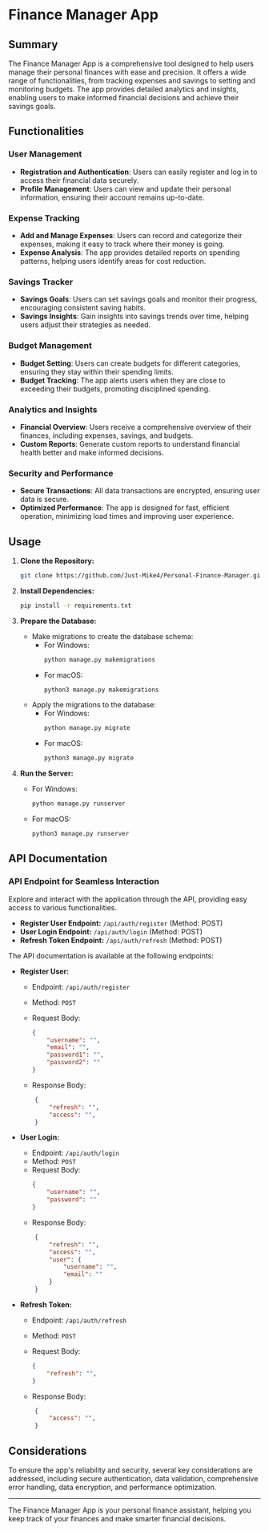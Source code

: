 # Finance Manager App

## Summary

The Finance Manager App is a comprehensive tool designed to help users manage their personal finances with ease and precision. It offers a wide range of functionalities, from tracking expenses and savings to setting and monitoring budgets. The app provides detailed analytics and insights, enabling users to make informed financial decisions and achieve their savings goals.

## Functionalities

### User Management
- **Registration and Authentication**: Users can easily register and log in to access their financial data securely.
- **Profile Management**: Users can view and update their personal information, ensuring their account remains up-to-date.

### Expense Tracking
- **Add and Manage Expenses**: Users can record and categorize their expenses, making it easy to track where their money is going.
- **Expense Analysis**: The app provides detailed reports on spending patterns, helping users identify areas for cost reduction.

### Savings Tracker
- **Savings Goals**: Users can set savings goals and monitor their progress, encouraging consistent saving habits.
- **Savings Insights**: Gain insights into savings trends over time, helping users adjust their strategies as needed.

### Budget Management
- **Budget Setting**: Users can create budgets for different categories, ensuring they stay within their spending limits.
- **Budget Tracking**: The app alerts users when they are close to exceeding their budgets, promoting disciplined spending.

### Analytics and Insights
- **Financial Overview**: Users receive a comprehensive overview of their finances, including expenses, savings, and budgets.
- **Custom Reports**: Generate custom reports to understand financial health better and make informed decisions.

### Security and Performance
- **Secure Transactions**: All data transactions are encrypted, ensuring user data is secure.
- **Optimized Performance**: The app is designed for fast, efficient operation, minimizing load times and improving user experience.

## Usage
1. **Clone the Repository:**
    ```bash
    git clone https://github.com/Just-Mike4/Personal-Finance-Manager.git
    ```

2. **Install Dependencies:**
    ```bash
    pip install -r requirements.txt
    ```

3. **Prepare the Database:**
    - Make migrations to create the database schema:
        - For Windows:
            ```bash
            python manage.py makemigrations
            ```
        - For macOS:
            ```bash
            python3 manage.py makemigrations
            ```
    - Apply the migrations to the database:
        - For Windows:
            ```bash
            python manage.py migrate
            ```
        - For macOS:
            ```bash
            python3 manage.py migrate
            ```
            
4. **Run the Server:**
    - For Windows:
        ```bash
        python manage.py runserver
        ```
    - For macOS:
        ```bash
        python3 manage.py runserver
        ```

## API Documentation
### API Endpoint for Seamless Interaction
Explore and interact with the application through the API, providing easy access to various functionalities.
- **Register User Endpoint:** `/api/auth/register` (Method: POST)
- **User Login Endpoint:** `/api/auth/login` (Method: POST)
- **Refresh Token Endpoint:**  `/api/auth/refresh` (Method: POST)


The API documentation is available at the following endpoints:

- **Register User:**
    - Endpoint: `/api/auth/register`
    - Method: `POST`
    - Request Body:
        ```json
        {
            "username": "",
            "email": "",
            "password1": "",
            "password2": ""
        }
        ```

    - Response Body: 
    ``` json
        {
            "refresh": "",
            "access": "",
        }
    ```

- **User Login:**
    - Endpoint: `/api/auth/login`
    - Method: `POST`
    - Request Body:
        ```json
        {
            "username": "",
            "password": ""
        }
        ```
    - Response Body: 
    ``` json
        {
            "refresh": "",
            "access": "",
            "user": {
                "username": "",
                "email": ""
            }
        }
    ```

- **Refresh Token:**
    - Endpoint: `/api/auth/refresh`
    - Method: `POST`
    - Request Body:
        ```json
        {
            "refresh": "",
        }
        ```

    - Response Body: 
    ```json
        {
            "access": "",
        }
    ```


## Considerations

To ensure the app's reliability and security, several key considerations are addressed, including secure authentication, data validation, comprehensive error handling, data encryption, and performance optimization.

---

The Finance Manager App is your personal finance assistant, helping you keep track of your finances and make smarter financial decisions.